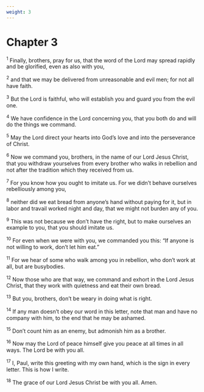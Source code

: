 ```yaml
---
weight: 3
---
```


# Chapter 3

<sup>1</sup> Finally, brothers, pray for us, that the word of the Lord may spread rapidly and be glorified, even as also with you, 

<sup>2</sup> and that we may be delivered from unreasonable and evil men; for not all have faith. 

<sup>3</sup> But the Lord is faithful, who will establish you and guard you from the evil one. 

<sup>4</sup> We have confidence in the Lord concerning you, that you both do and will do the things we command. 

<sup>5</sup> May the Lord direct your hearts into God’s love and into the perseverance of Christ. 

<sup>6</sup> Now we command you, brothers, in the name of our Lord Jesus Christ, that you withdraw yourselves from every brother who walks in rebellion and not after the tradition which they received from us. 

<sup>7</sup> For you know how you ought to imitate us. For we didn’t behave ourselves rebelliously among you, 

<sup>8</sup> neither did we eat bread from anyone’s hand without paying for it, but in labor and travail worked night and day, that we might not burden any of you. 

<sup>9</sup> This was not because we don’t have the right, but to make ourselves an example to you, that you should imitate us. 

<sup>10</sup> For even when we were with you, we commanded you this: “If anyone is not willing to work, don’t let him eat.” 

<sup>11</sup> For we hear of some who walk among you in rebellion, who don’t work at all, but are busybodies. 

<sup>12</sup> Now those who are that way, we command and exhort in the Lord Jesus Christ, that they work with quietness and eat their own bread. 

<sup>13</sup> But you, brothers, don’t be weary in doing what is right. 

<sup>14</sup> If any man doesn’t obey our word in this letter, note that man and have no company with him, to the end that he may be ashamed. 

<sup>15</sup> Don’t count him as an enemy, but admonish him as a brother. 

<sup>16</sup> Now may the Lord of peace himself give you peace at all times in all ways. The Lord be with you all. 

<sup>17</sup> I, Paul, write this greeting with my own hand, which is the sign in every letter. This is how I write. 

<sup>18</sup> The grace of our Lord Jesus Christ be with you all. Amen. 

